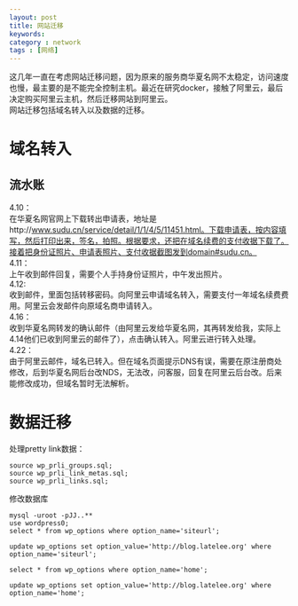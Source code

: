```yaml
---
layout: post
title: 网站迁移
keywords: 
category : network
tags : [网络]
---
```

这几年一直在考虑网站迁移问题，因为原来的服务商华夏名网不太稳定，访问速度也慢，最主要的是不能完全控制主机。最近在研究docker，接触了阿里云，最后决定购买阿里云主机，然后迁移网站到阿里云。  
网站迁移包括域名转入以及数据的迁移。<!-- more -->

# 域名转入
## 流水账
4.10：  
在华夏名网官网上下载转出申请表，地址是http://www.sudu.cn/service/detail/1/1/4/5/11451.html。下载申请表，按内容填写，然后打印出来，签名，拍照。根据要求，还把在域名续费的支付收据下载了。接着把身份证照片、申请表照片、支付收据截图发到domain#sudu.cn。  
4.11：  
上午收到邮件回复，需要个人手持身份证照片，中午发出照片。  
4.12:  
收到邮件，里面包括转移密码。向阿里云申请域名转入，需要支付一年域名续费费用。阿里云会发邮件向原域名商申请转入。  
4.16：  
收到华夏名网转发的确认邮件（由阿里云发给华夏名网，其再转发给我，实际上4.14他们已收到阿里云的邮件了），点击确认转入。阿里云进行转入处理。  
4.22：  
由于阿里云邮件，域名已转入。但在域名页面提示DNS有误，需要在原注册商处修改，后到华夏名网后台改NDS，无法改，问客服，回复在阿里云后台改。后来能修改成功，但域名暂时无法解析。  

# 数据迁移

处理pretty link数据：  
```
source wp_prli_groups.sql;
source wp_prli_link_metas.sql;
source wp_prli_links.sql;
```

修改数据库  
```
mysql -uroot -pJJ..**
use wordpress0;
select * from wp_options where option_name='siteurl';

update wp_options set option_value='http://blog.latelee.org' where option_name='siteurl';

select * from wp_options where option_name='home';

update wp_options set option_value='http://blog.latelee.org' where option_name='home';

```
